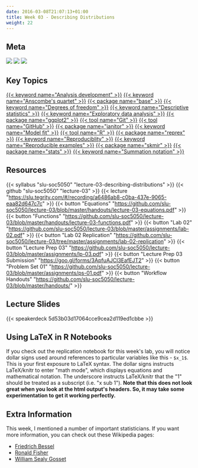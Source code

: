 ```yaml
---
date: 2016-03-08T21:07:13+01:00
title: Week 03 - Describing Distributions
weight: 22
---
```


## Meta
![](https://img.shields.io/badge/semester-fall%202018-orange.svg) ![](https://img.shields.io/badge/release-updated-brightgreen.svg) [![](https://img.shields.io/badge/last%20update-2018--09--17-brightgreen.svg)](https://github.com/slu-soc5050/lecture-03/blob/master/NEWS_SITE.md)

## Key Topics
[{{< keyword name="Analysis development" >}}](/topic-index/#a-d)
[{{< keyword name="Anscombe's quartet" >}}](/topic-index/#a-d)
[{{< package name="base" >}}](/topic-index/#a-d)
[{{< keyword name="Degrees of freedom" >}}](/topic-index/#a-d)
[{{< keyword name="Descriptive statistics" >}}](/topic-index/#a-d)
[{{< keyword name="Exploratory data analysis" >}}](/topic-index/#e-h)
[{{< package name="ggplot2" >}}](/topic-index/#e-h)
[{{< tool name="Git" >}}](/topic-index/#e-h)
[{{< tool name="GitHub" >}}](/topic-index/#e-h)
[{{< package name="janitor" >}}](/topic-index/#i-l)
[{{< keyword name="Model fit" >}}](/topic-index/#m-p)
[{{< tool name="R" >}}](/topic-index/#q-t)
[{{< package name="reprex" >}}](/topic-index/#q-t)
[{{< keyword name="Reproduciblity" >}}](/topic-index/#q-t)
[{{< keyword name="Reproducible examples" >}}](/topic-index/#q-t)
[{{< package name="skmir" >}}](/topic-index/#q-t)
[{{< package name="stats" >}}](/topic-index/#q-t)
[{{< keyword name="Summation notation" >}}](/topic-index/#q-t)

## Resources

{{< syllabus "slu-soc5050" "lecture-03-describing-distributions" >}}
{{< github "slu-soc5050" "lecture-03" >}}
{{< lecture "https://slu.tegrity.com/#/recording/a6486ab8-c0ba-437e-9065-eaa82d647c7c" >}}
{{< button "Equations" "https://github.com/slu-soc5050/lecture-03/blob/master/handouts/lecture-03-equations.pdf" >}}
{{< button "Functions" "https://github.com/slu-soc5050/lecture-03/blob/master/handouts/lecture-03-functions.pdf" >}}
{{< button "Lab 02" "https://github.com/slu-soc5050/lecture-03/blob/master/assignments/lab-02.pdf" >}}
{{< button "Lab 02 Replication" "https://github.com/slu-soc5050/lecture-03/tree/master/assignments/lab-02-replication" >}}
{{< button "Lecture Prep 03" "https://github.com/slu-soc5050/lecture-03/blob/master/assignments/lp-03.pdf" >}}
{{< button "Lecture Prep 03 Submission" "https://goo.gl/forms/3ApfuAJCl3EafEJT2" >}}
{{< button "Problem Set 01" "https://github.com/slu-soc5050/lecture-03/blob/master/assignments/ps-01.pdf" >}}
{{< button "Workflow Handouts" "https://github.com/slu-soc5050/lecture-03/blob/master/handouts/" >}}

## Lecture Slides
<p> </p>
{{< speakerdeck 5d53b03d17064cce9cea2d119ed1cbbe >}}

## Using LaTeX in R Notebooks
If you check out the replication notebook for this week's lab, you will notice dollar signs used around references to particular variables like this - `$x_1$`. This is your first exposure to LaTeX syntax. The dollar signs instructs LaTeX/knitr to enter "math mode", which displays equations and mathematical notation. The underscore instructs LaTeX/knitr that the "1" should be treated as a subscript (i.e. "x sub 1"). **Note that this does not look great when you look at the html output's headers. So, it may take some experimentation to get it working perfectly.**

## Extra Information
This week, I mentioned a number of important statisticians. If you want more information, you can check out these Wikipedia pages:

* [Friedrich Bessel](https://en.wikipedia.org/wiki/Friedrich_Bessel)
* [Ronald Fisher](https://en.wikipedia.org/wiki/Ronald_Fisher)
* [William Sealy Gosset](https://en.wikipedia.org/wiki/William_Sealy_Gosset)
